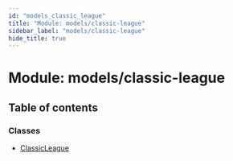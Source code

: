 ```yaml
---
id: "models_classic_league"
title: "Module: models/classic-league"
sidebar_label: "models/classic-league"
hide_title: true
---
```


# Module: models/classic-league

## Table of contents

### Classes

- [ClassicLeague](../classes/models/classic-league.classicleague.md)
